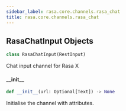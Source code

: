 ```yaml
---
sidebar_label: rasa.core.channels.rasa_chat
title: rasa.core.channels.rasa_chat
---
```

## RasaChatInput Objects

```python
class RasaChatInput(RestInput)
```

Chat input channel for Rasa X

#### \_\_init\_\_

```python
def __init__(url: Optional[Text]) -> None
```

Initialise the channel with attributes.

